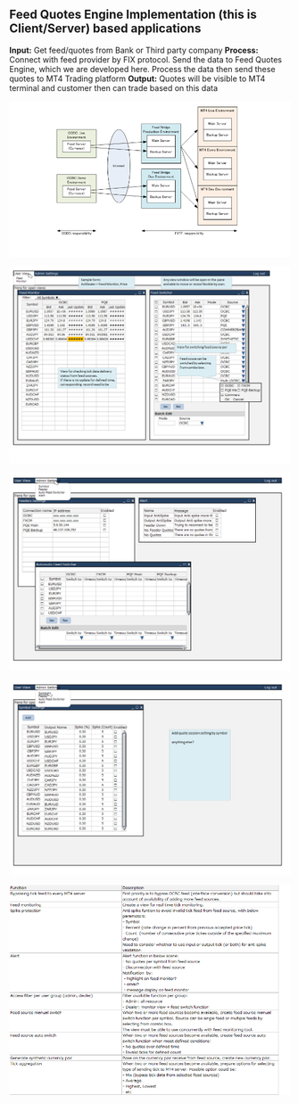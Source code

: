 
**Feed Quotes Engine Implementation (this is Client/Server) based applications**
------------------------------------------------------------------------

**Input:** Get feed/quotes from Bank or Third party company
**Process:** Connect with feed provider by FIX protocol. Send the data to Feed Quotes Engine, which we are developed here. Process the data then send these quotes to MT4 Trading platform
**Output:**  Quotes will be visible to MT4 terminal and customer then can trade based on this data 

![Alt text](/Documents/higlevel-overall-dig.png "High Level Overview")


![Alt text](/Documents/gui-1.png "Main User Interface")


![Alt text](/Documents/gui-2.png "Feed Seetings ")


![Alt text](/Documents/gui-3.png "Symnol Seetings")


![Alt text](/Documents/features.png "All of features and descriptions")
